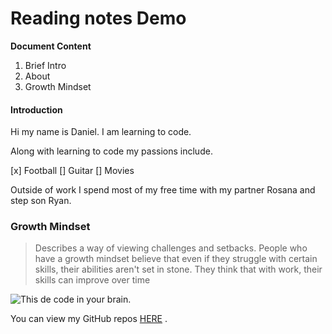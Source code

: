 # Reading notes Demo

**Document Content**

1. Brief Intro
2. About
3. Growth Mindset

#### Introduction
Hi my name is Daniel.  I am learning to code.

Along with learning to code my passions include.

[x] Football
[] Guitar
[] Movies

Outside of work I spend most of my free time with my partner Rosana and step son Ryan.


### Growth Mindset ###

 >Describes a way of viewing challenges and setbacks. People who have a growth mindset believe that even if they struggle with certain skills, their abilities aren't set in stone. They think that with work, their skills can improve over time

![This de code in your brain.](https://news.mit.edu/sites/default/files/styles/news_article__image_gallery/public/images/202012/MIT-Coding-Brain-01-press_0.jpg?itok=JKoUflf8)


You can view my GitHub repos [HERE](danielquilo/readings-notes-v1) .
